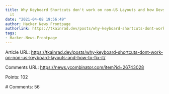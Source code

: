 ```yaml
---
title: Why Keyboard Shortcuts don't work on non-US Layouts and how Devs could fix
  it
date: "2021-04-08 19:56:49"
author: Hacker News Frontpage
authorlink: https://tkainrad.dev/posts/why-keyboard-shortcuts-dont-work-on-non-us-keyboard-layouts-and-how-to-fix-it/
tags:
- Hacker-News-Frontpage
---
```


<p>Article URL: <a href="https://tkainrad.dev/posts/why-keyboard-shortcuts-dont-work-on-non-us-keyboard-layouts-and-how-to-fix-it/">https://tkainrad.dev/posts/why-keyboard-shortcuts-dont-work-on-non-us-keyboard-layouts-and-how-to-fix-it/</a></p>
<p>Comments URL: <a href="https://news.ycombinator.com/item?id=26743028">https://news.ycombinator.com/item?id=26743028</a></p>
<p>Points: 102</p>
<p># Comments: 56</p>
